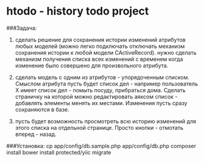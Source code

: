 htodo - history todo project
============================

###Задача:
1. сделать решение для сохранения истории изменений атрибутов любых моделей (можно легко подключать отключать механизм сохранения истории к любой модели CActiveRecord). нужно сделать механизм получения списка всех изменений с временем когда изменение было совершено для произвольного атрибута.

2. сделать модель с одним из атрибутов - упорядоченным списком. Смыслом атрибута пусть будет список дел - например пользователь Х имеет список дел - помыть посуду, прибраться дома. Сделать страничку на которой можно редактировать аяксом список - добавлять элементы менять их местами. Изменения пусть сразу сохраняются в базе.

3. пусть будет возможность просмотреть всю историю изменений для этого списка на отдельной странице. Просто кнопки - отмотать вперед - назад.


###Установка:
    cp app/config/db.sample.php app/config/db.php
    composer install
    bower install
    protected/yiic migrate

